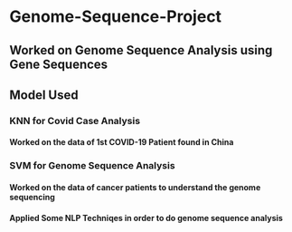 # Genome-Sequence-Project
## Worked on Genome Sequence Analysis using Gene Sequences
## Model Used
### KNN for Covid Case Analysis
#### Worked on the data of 1st COVID-19 Patient found in China
### SVM for Genome Sequence Analysis
#### Worked on the data of cancer patients to understand the genome sequencing
#### Applied Some NLP Techniqes in order to do genome sequence analysis
